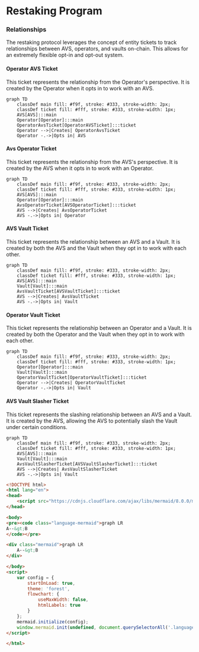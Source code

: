 # Restaking Program

### Relationships

The restaking protocol leverages the concept of entity tickets to track relationships between AVS, operators, and vaults
on-chain. This allows for an extremely flexible opt-in and opt-out system.

#### Operator AVS Ticket

This ticket represents the relationship from the Operator's perspective. It is created by the Operator when it opts in
to work with an AVS.

```mermaid!
graph TD
    classDef main fill: #f9f, stroke: #333, stroke-width: 2px;
    classDef ticket fill: #fff, stroke: #333, stroke-width: 1px;
    AVS[AVS]:::main
    Operator[Operator]:::main
    OperatorAvsTicket[OperatorAVSTicket]:::ticket
    Operator -->|Creates| OperatorAvsTicket
    Operator -.->|Opts in| AVS
```

#### Avs Operator Ticket

This ticket represents the relationship from the AVS's perspective. It is created by the AVS when it opts in to work
with an Operator.

```mermaid!
graph TD
    classDef main fill: #f9f, stroke: #333, stroke-width: 2px;
    classDef ticket fill: #fff, stroke: #333, stroke-width: 1px;
    AVS[AVS]:::main
    Operator[Operator]:::main
    AvsOperatorTicket[AVSOperatorTicket]:::ticket
    AVS -->|Creates| AvsOperatorTicket
    AVS -.->|Opts in| Operator
```

#### AVS Vault Ticket

This ticket represents the relationship between an AVS and a Vault. It is created by both the AVS and the Vault when
they opt in to work with each other.

```mermaid!
graph TD
    classDef main fill: #f9f, stroke: #333, stroke-width: 2px;
    classDef ticket fill: #fff, stroke: #333, stroke-width: 1px;
    AVS[AVS]:::main
    Vault[Vault]:::main
    AvsVaultTicket[AVSVaultTicket]:::ticket
    AVS -->|Creates| AvsVaultTicket
    AVS -.->|Opts in| Vault
```

#### Operator Vault Ticket

This ticket represents the relationship between an Operator and a Vault. It is created by both the Operator and the
Vault when they opt in to work with each other.

```mermaid!
graph TD
    classDef main fill: #f9f, stroke: #333, stroke-width: 2px;
    classDef ticket fill: #fff, stroke: #333, stroke-width: 1px;
    Operator[Operator]:::main
    Vault[Vault]:::main
    OperatorVaultTicket[OperatorVaultTicket]:::ticket
    Operator -->|Creates| OperatorVaultTicket
    Operator -.->|Opts in| Vault
```

#### AVS Vault Slasher Ticket

This ticket represents the slashing relationship between an AVS and a Vault. It is created by the AVS, allowing the AVS
to potentially slash the Vault under certain conditions.

```mermaid!
graph TD
    classDef main fill: #f9f, stroke: #333, stroke-width: 2px;
    classDef ticket fill: #fff, stroke: #333, stroke-width: 1px;
    AVS[AVS]:::main
    Vault[Vault]:::main
    AvsVaultSlasherTicket[AVSVaultSlasherTicket]:::ticket
    AVS -->|Creates| AvsVaultSlasherTicket
    AVS -.->|Opts in| Vault
```

```html
<!DOCTYPE html>
<html lang="en">
<head>
    <script src="https://cdnjs.cloudflare.com/ajax/libs/mermaid/8.0.0/mermaid.min.js"></script>
</head>

<body>
<pre><code class="language-mermaid">graph LR
A--&gt;B
</code></pre>

<div class="mermaid">graph LR
    A--&gt;B
</div>

</body>
<script>
    var config = {
        startOnLoad: true,
        theme: 'forest',
        flowchart: {
            useMaxWidth: false,
            htmlLabels: true
        }
    };
    mermaid.initialize(config);
    window.mermaid.init(undefined, document.querySelectorAll('.language-mermaid'));
</script>

</html>
```